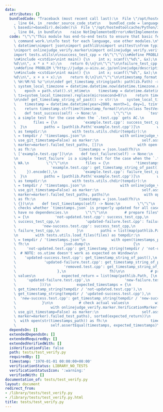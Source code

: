 ```yaml
---
data:
  attributes: {}
  bundledCode: "Traceback (most recent call last):\n  File \"/opt/hostedtoolcache/Python/3.8.5/x64/lib/python3.8/site-packages/onlinejudge_verify/documentation/build.py\"\
    , line 64, in _render_source_code_stat\n    bundled_code = language.bundle(stat.path,\
    \ basedir=basedir).decode()\n  File \"/opt/hostedtoolcache/Python/3.8.5/x64/lib/python3.8/site-packages/onlinejudge_verify/languages/python.py\"\
    , line 84, in bundle\n    raise NotImplementedError\nNotImplementedError\n"
  code: "\"\"\"This module has end-to-end tests to ensure that basic features of oj-verify\
    \ command work.\n\nTo test for each language, use other modules.\n\"\"\"\n\nimport\
    \ datetime\nimport json\nimport pathlib\nimport unittest\nfrom typing import *\n\
    \nimport onlinejudge_verify.marker\nimport onlinejudge_verify.verify as verify\n\
    import tests.utils\n\nsuccess_test_cpp = rb\"\"\"\\\n#define PROBLEM \"http://judge.u-aizu.ac.jp/onlinejudge/description.jsp?id=ITP1_1_B\"\
    \n#include <cstdio>\nint main() {\n    int x; scanf(\"%d\", &x);\n    printf(\"\
    %d\\n\", x * x * x);\n    return 0;\n}\n\"\"\"\n\nfailure_test_cpp = rb\"\"\"\\\
    \n#define PROBLEM \"http://judge.u-aizu.ac.jp/onlinejudge/description.jsp?id=ITP1_1_B\"\
    \n#include <cstdio>\nint main() {\n    int x; scanf(\"%d\", &x);\n    printf(\"\
    %d\\n\", x + x + x);\n    return 0;\n}\n\"\"\"\n\ntimestamp_format = '%Y-%m-%d\
    \ %H:%M:%S %z'\n\n\ndef get_timestamp_string(path: pathlib.Path) -> str:\n   \
    \ system_local_timezone = datetime.datetime.now(datetime.timezone.utc).astimezone().tzinfo\n\
    \    epoch = path.stat().st_mtime\n    timestamp = datetime.datetime.fromtimestamp(epoch,\
    \ tz=system_local_timezone).replace(microsecond=0)\n    return timestamp.strftime(timestamp_format)\n\
    \n\ndef get_timestamp_string_of_past() -> str:\n    system_local_timezone = datetime.datetime.now(datetime.timezone.utc).astimezone().tzinfo\n\
    \    timestamp = datetime.datetime(year=2000, month=1, day=1, tzinfo=system_local_timezone)\n\
    \    return timestamp.strftime(timestamp_format)\n\n\nclass TestVerification(unittest.TestCase):\n\
    \    def test_success(self) -> None:\n        \"\"\"\n        `test_success` is\
    \ a simple test for the case when the `.test.cpp` gets AC.\n        \"\"\"\n\n\
    \        files = {\n            'example.test.cpp': success_test_cpp,\n      \
    \  }\n        paths = [pathlib.Path('example.test.cpp')]\n        with tests.utils.load_files(files)\
    \ as tempdir:\n            with tests.utils.chdir(tempdir):\n                timestamps_path\
    \ = tempdir / 'timestamps.json'\n                with onlinejudge_verify.marker.VerificationMarker(json_path=timestamps_path,\
    \ use_git_timestamp=False) as marker:\n                    self.assertEqual(verify.main(paths,\
    \ marker=marker).failed_test_paths, [])\n                with open(timestamps_path)\
    \ as fh:\n                    timestamps = json.load(fh)\n                self.assertEqual(list(timestamps.keys()),\
    \ ['example.test.cpp'])\n\n    def test_failure(self) -> None:\n        \"\"\"\
    \n        `test_failure` is a simple test for the case when the `.test.cpp` gets\
    \ WA.\n        \"\"\"\n\n        files = {\n            'timestamps.json': json.dumps({\n\
    \                'example.test.cpp': get_timestamp_string_of_past(),\n       \
    \     }).encode(),\n            'example.test.cpp': failure_test_cpp,\n      \
    \  }\n        paths = [pathlib.Path('example.test.cpp')]\n        with tests.utils.load_files(files)\
    \ as tempdir:\n            with tests.utils.chdir(tempdir):\n                timestamps_path\
    \ = tempdir / 'timestamps.json'\n                with onlinejudge_verify.marker.VerificationMarker(json_path=timestamps_path,\
    \ use_git_timestamp=False) as marker:\n                    self.assertEqual(verify.main(paths,\
    \ marker=marker).failed_test_paths, paths)\n                with open(timestamps_path)\
    \ as fh:\n                    timestamps = json.load(fh)\n                self.assertEqual(timestamps,\
    \ {})\n\n    def test_timestamps(self) -> None:\n        \"\"\"\n        `test_timestamps`\
    \ checks whether `timestamps.json` is properly updated for all cases which files\
    \ have no dependencies.\n        \"\"\"\n\n        # prepare files\n        files\
    \ = {\n            'not-updated.test.cpp': success_test_cpp,\n            'updated-success.test.cpp':\
    \ success_test_cpp,\n            'updated-failure.test.cpp': failure_test_cpp,\n\
    \            'new-success.test.cpp': success_test_cpp,\n            'new-failure.test.cpp':\
    \ failure_test_cpp,\n        }\n        paths = list(map(pathlib.Path, files.keys()))\n\
    \n        with tests.utils.load_files(files) as tempdir:\n            timestamps_path\
    \ = tempdir / 'timestamps.json'\n            with open(timestamps_path, 'w') as\
    \ fh:\n                json.dump(\n                    {\n                   \
    \     'not-updated.test.cpp': get_timestamp_string(tempdir / 'not-updated.test.cpp'),\
    \  # NOTE: os.utime doesn't work as expected on Windows\n                    \
    \    'updated-success.test.cpp': get_timestamp_string_of_past(),\n           \
    \             'updated-failure.test.cpp': get_timestamp_string_of_past(),\n  \
    \                      'removed.test.cpp': get_timestamp_string_of_past(),\n \
    \                   },\n                    fh)\n\n            # prepare expected\
    \ values\n            expected_return = list(map(pathlib.Path, [\n           \
    \     'updated-failure.test.cpp',\n                'new-failure.test.cpp',\n \
    \           ]))\n            expected_timestamps = {\n                'not-updated.test.cpp':\
    \ get_timestamp_string(tempdir / 'not-updated.test.cpp'),\n                'updated-success.test.cpp':\
    \ get_timestamp_string(tempdir / 'updated-success.test.cpp'),\n              \
    \  'new-success.test.cpp': get_timestamp_string(tempdir / 'new-success.test.cpp'),\n\
    \            }\n\n            # check actual values\n            with tests.utils.chdir(tempdir):\n\
    \                with onlinejudge_verify.marker.VerificationMarker(json_path=timestamps_path,\
    \ use_git_timestamp=False) as marker:\n                    self.assertEqual(sorted(verify.main(paths,\
    \ marker=marker).failed_test_paths), sorted(expected_return))\n              \
    \  with open(str(timestamps_path)) as fh:\n                    timestamps = json.load(fh)\n\
    \                self.assertEqual(timestamps, expected_timestamps)\n"
  dependsOn: []
  extendedDependsOn: []
  extendedRequiredBy: []
  extendedVerifiedWith: []
  isVerificationFile: false
  path: tests/test_verify.py
  requiredBy: []
  timestamp: '1970-01-01 00:00:00+00:00'
  verificationStatus: LIBRARY_NO_TESTS
  verificationStatusIcon: ':warning:'
  verifiedWith: []
documentation_of: tests/test_verify.py
layout: document
redirect_from:
- /library/tests/test_verify.py
- /library/tests/test_verify.py.html
title: tests/test_verify.py
---
```

